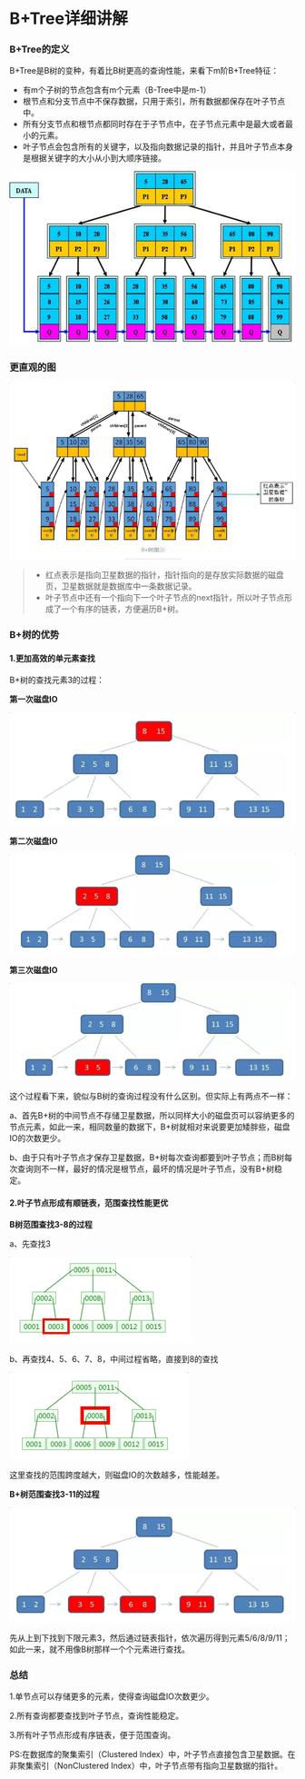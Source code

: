 # B+Tree详细讲解

### B+Tree的定义

B+Tree是B树的变种，有着比B树更高的查询性能，来看下m阶B+Tree特征：

* 有m个子树的节点包含有m个元素（B-Tree中是m-1）
* 根节点和分支节点中不保存数据，只用于索引，所有数据都保存在叶子节点中。
* 所有分支节点和根节点都同时存在于子节点中，在子节点元素中是最大或者最小的元素。
* 叶子节点会包含所有的关键字，以及指向数据记录的指针，并且叶子节点本身是根据关键字的大小从小到大顺序链接。

![](/assets/831179-20170727155517883-253845810.png)

### 更直观的图

![](/assets/831179-20170727161516618-309588696.png)

> * 红点表示是指向卫星数据的指针，指针指向的是存放实际数据的磁盘页，卫星数据就是数据库中一条数据记录。
> * 叶子节点中还有一个指向下一个叶子节点的next指针，所以叶子节点形成了一个有序的链表，方便遍历B+树。

### B+树的优势

#### 1.更加高效的单元素查找

B+树的查找元素3的过程：

**第一次磁盘IO**

![](/assets/831179-20170727164727368-1815008301.png)

**第二次磁盘IO**

![](/assets/831179-20170727164821274-2109260481.png)

**第三次磁盘IO**

![](/assets/831179-20170727164850993-1053507218.png)

这个过程看下来，貌似与B树的查询过程没有什么区别。但实际上有两点不一样：

a、首先B+树的中间节点不存储卫星数据，所以同样大小的磁盘页可以容纳更多的节点元素，如此一来，相同数量的数据下，B+树就相对来说要更加矮胖些，磁盘IO的次数更少。

b、由于只有叶子节点才保存卫星数据，B+树每次查询都要到叶子节点；而B树每次查询则不一样，最好的情况是根节点，最坏的情况是叶子节点，没有B+树稳定。

#### 2.叶子节点形成有顺链表，范围查找性能更优

**B树范围查找3-8的过程**

a、先查找3

![](/assets/831179-20170726204440265-1470875410.png)

b、再查找4、5、6、7、8，中间过程省略，直接到8的查找

![](/assets/831179-20170726204557218-278418125.png)

这里查找的范围跨度越大，则磁盘IO的次数越多，性能越差。

**B+树范围查找3-11的过程**

![](/assets/831179-20170727170747243-354328993.png)

先从上到下找到下限元素3，然后通过链表指针，依次遍历得到元素5/6/8/9/11；如此一来，就不用像B树那样一个个元素进行查找。

### 总结

1.单节点可以存储更多的元素，使得查询磁盘IO次数更少。

2.所有查询都要查找到叶子节点，查询性能稳定。

3.所有叶子节点形成有序链表，便于范围查询。

PS:在数据库的聚集索引（Clustered Index）中，叶子节点直接包含卫星数据。在非聚集索引（NonClustered Index）中，叶子节点带有指向卫星数据的指针。





